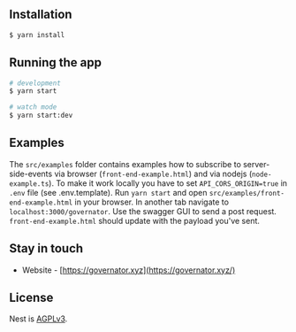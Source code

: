 ## Installation

```bash
$ yarn install
```

## Running the app

```bash
# development
$ yarn start

# watch mode
$ yarn start:dev
```

## Examples

The `src/examples` folder contains examples how to subscribe to 
server-side-events via browser (`front-end-example.html`) and via nodejs 
(`node-example.ts`). To make it work locally you have to set `API_CORS_ORIGIN=true`
in `.env` file (see .env.template). Run `yarn start` and
open `src/examples/front-end-example.html` in your browser. In another 
tab navigate to `localhost:3000/governator`. Use the swagger GUI to send 
a post request. `front-end-example.html` should update with the payload you've sent.

## Stay in touch

- Website - [https://governator.xyz](https://governator.xyz/)

## License

Nest is [AGPLv3](LICENSE).
